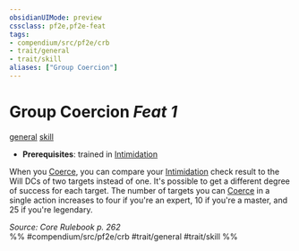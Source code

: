 ```yaml
---
obsidianUIMode: preview
cssclass: pf2e,pf2e-feat
tags:
- compendium/src/pf2e/crb
- trait/general
- trait/skill
aliases: ["Group Coercion"]
---
```

# Group Coercion  *Feat 1*  
[general](general.md "General Feat Trait")  [skill](skill.md "Skill Feat Trait")  

- **Prerequisites**: trained in [Intimidation](skills.md#Intimidation)

When you [Coerce](coerce.md), you can compare your [Intimidation](skills.md#Intimidation) check result to the Will DCs of two targets instead of one. It's possible to get a different degree of success for each target. The number of targets you can [Coerce](coerce.md) in a single action increases to four if you're an expert, 10 if you're a master, and 25 if you're legendary.

*Source: Core Rulebook p. 262*  
%% #compendium/src/pf2e/crb #trait/general #trait/skill %%